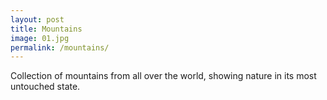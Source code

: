 ```yaml
---
layout: post
title: Mountains
image: 01.jpg
permalink: /mountains/
---
```


Collection of mountains from all over the world, showing nature in its most untouched state.
